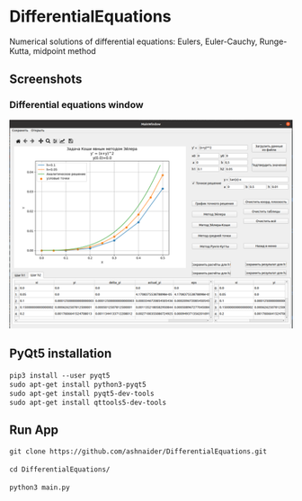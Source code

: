 # DifferentialEquations
Numerical solutions of differential equations: Eulers, Euler-Cauchy, Runge-Kutta, midpoint method



## Screenshots

### Differential equations window
![main screen](img/diff_eq_window.png)


## PyQt5 installation
```
pip3 install --user pyqt5  
sudo apt-get install python3-pyqt5  
sudo apt-get install pyqt5-dev-tools
sudo apt-get install qttools5-dev-tools
```

## Run App
```
git clone https://github.com/ashnaider/DifferentialEquations.git

cd DifferentialEquations/

python3 main.py
```
